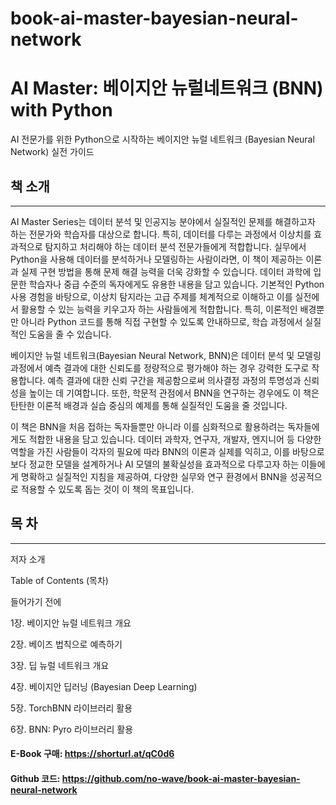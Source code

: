 # book-ai-master-bayesian-neural-network

# AI Master: 베이지안 뉴럴네트워크 (BNN) with Python

AI 전문가를 위한 Python으로 시작하는 베이지안 뉴럴 네트워크 (Bayesian Neural Network) 실전 가이드

## 책 소개
---

AI Master Series는 데이터 분석 및 인공지능 분야에서 실질적인 문제를 해결하고자 하는 전문가와 학습자를 대상으로 합니다. 특히, 데이터를 다루는 과정에서 이상치를 효과적으로 탐지하고 처리해야 하는 데이터 분석 전문가들에게 적합합니다. 실무에서 Python을 사용해 데이터를 분석하거나 모델링하는 사람이라면, 이 책이 제공하는 이론과 실제 구현 방법을 통해 문제 해결 능력을 더욱 강화할 수 있습니다. 데이터 과학에 입문한 학습자나 중급 수준의 독자에게도 유용한 내용을 담고 있습니다. 기본적인 Python 사용 경험을 바탕으로, 이상치 탐지라는 고급 주제를 체계적으로 이해하고 이를 실전에서 활용할 수 있는 능력을 키우고자 하는 사람들에게 적합합니다. 특히, 이론적인 배경뿐만 아니라 Python 코드를 통해 직접 구현할 수 있도록 안내하므로, 학습 과정에서 실질적인 도움을 줄 수 있습니다. 

베이지안 뉴럴 네트워크(Bayesian Neural Network, BNN)은 데이터 분석 및 모델링 과정에서 예측 결과에 대한 신뢰도를 정량적으로 평가해야 하는 경우 강력한 도구로 작용합니다. 예측 결과에 대한 신뢰 구간을 제공함으로써 의사결정 과정의 투명성과 신뢰성을 높이는 데 기여합니다. 또한, 학문적 관점에서 BNN을 연구하는 경우에도 이 책은 탄탄한 이론적 배경과 실습 중심의 예제를 통해 실질적인 도움을 줄 것입니다.

이 책은 BNN을 처음 접하는 독자들뿐만 아니라 이를 심화적으로 활용하려는 독자들에게도 적합한 내용을 담고 있습니다. 데이터 과학자, 연구자, 개발자, 엔지니어 등 다양한 역할을 가진 사람들이 각자의 필요에 따라 BNN의 이론과 실제를 익히고, 이를 바탕으로 보다 정교한 모델을 설계하거나 AI 모델의 불확실성을 효과적으로 다루고자 하는 이들에게 명확하고 실질적인 지침을 제공하여, 다양한 실무와 연구 환경에서 BNN을 성공적으로 적용할 수 있도록 돕는 것이 이 책의 목표입니다.

## 목 차
---

저자 소개 

Table of Contents (목차)

들어가기 전에 

1장. 베이지안 뉴럴 네트워크 개요 

2장. 베이즈 법칙으로 예측하기 

3장. 딥 뉴럴 네트워크 개요 

4장. 베이지안 딥러닝 (Bayesian Deep Learning) 

5장. TorchBNN 라이브러리 활용 

6장. BNN: Pyro 라이브러리 활용

#### E-Book 구매: https://shorturl.at/qC0d6

#### Github 코드: https://github.com/no-wave/book-ai-master-bayesian-neural-network

